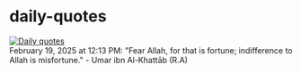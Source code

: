 # daily-quotes
[![Daily quotes](https://github.com/ceepu8/daily-quotes/actions/workflows/daily-quote.yml/badge.svg)](https://github.com/ceepu8/daily-quotes/actions/workflows/daily-quote.yml)<br/>
February 19, 2025 at 12:13 PM: "Fear Allah, for that is fortune; indifference to Allah is misfortune." - Umar ibn Al-Khattāb (R.A)

